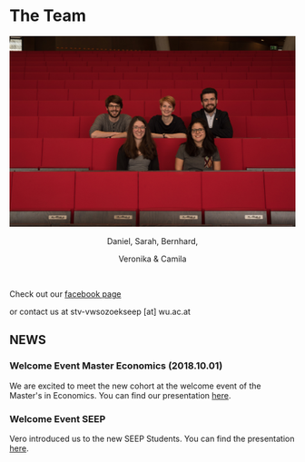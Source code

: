 # The Team

![](team.jpg)
 
 <center> 
 
 Daniel, Sarah, Bernhard, <br/>

 Veronika & Camila

</center>

<br>

Check out our [facebook page](https://www.facebook.com/vwsozoekseep/)

or contact us at stv-vwsozoekseep [at] wu.ac.at

## NEWS

### Welcome Event Master Economics (2018.10.01)

We are excited to meet the new cohort at the welcome event of the Master's in Economics. You can find our presentation [here](./presi.pdf).

### Welcome Event SEEP

Vero introduced us to the new SEEP Students. You can find the presentation [here](./Presentation_welcome_seep_.pdf).
